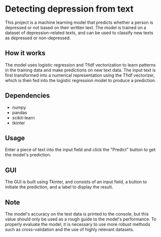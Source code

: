 # Detecting depression from text

This project is a machine learning model that predicts whether a person is depressed or not based on their written text. The model is trained on a dataset of depression-related texts, and can be used to classify new texts as depressed or non-depressed.

## How it works
The model uses logistic regression and Tfidf vectorization to learn patterns in the training data and make predictions on new text data. The input text is first transformed into a numerical representation using the Tfidf vectorizer, which is then fed into the logistic regression model to produce a prediction.

## Dependencies
- numpy
- pandas
- scikit-learn
- tkinter

## Usage
Enter a piece of text into the input field and click the "Predict" button to get the model's prediction.

## GUI
The GUI is built using Tkinter, and consists of an input field, a button to initiate the prediction, and a label to display the result.

## Note
The model's accuracy on the test data is printed to the console, but this value should only be used as a rough guide to the model's performance. To properly evaluate the model, it is necessary to use more robust methods such as cross-validation and the use of highly relevant datasets.
